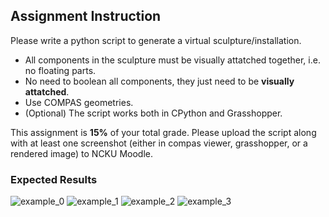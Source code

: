 ## Assignment Instruction
Please write a python script to generate a virtual sculpture/installation.

* All components in the sculpture must be visually attatched together, i.e. no floating parts.
* No need to boolean all components, they just need to be __visually attatched__.
* Use COMPAS geometries.
* (Optional) The script works both in CPython and Grasshopper.

This assignment is __15%__ of your total grade. Please upload the script along with at least one screenshot (either in compas viewer, grasshopper, or a rendered image) to NCKU Moodle.

### Expected Results
![example_0](example_0.png)
![example_1](example_1.png)
![example_2](example_2.png)
![example_3](example_3.png)